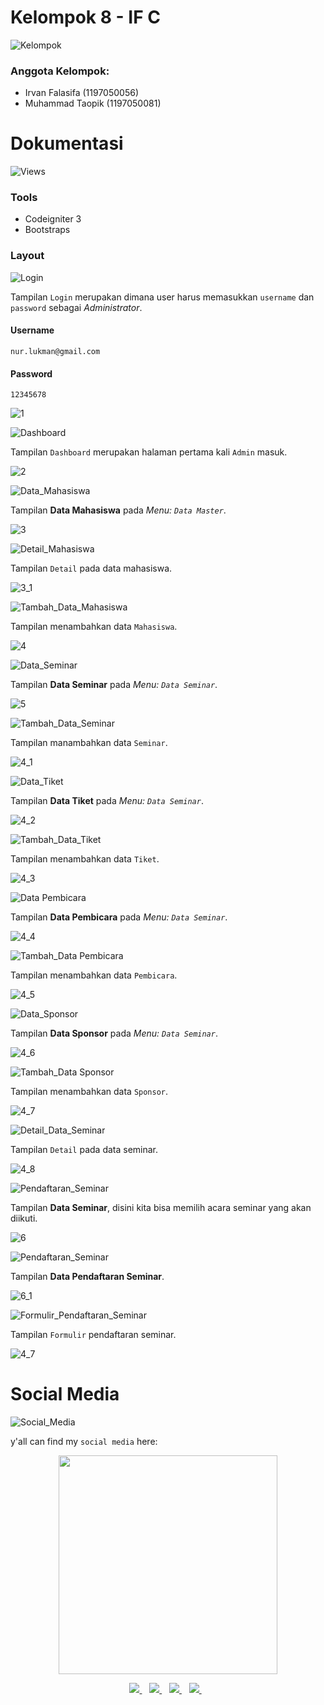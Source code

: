 # Kelompok 8 - IF C
![Kelompok](https://img.shields.io/badge/WebinarApp-Kelompok%208%20IF%20C-blue)
<h3> Anggota Kelompok: </h3>

- Irvan Falasifa		(1197050056)
- Muhammad Taopik (1197050081)

# Dokumentasi
![Views](https://img.shields.io/badge/WebinarApp-Dokumentasi-blue)

### Tools

- Codeigniter 3
- Bootstraps

### Layout

![Login](https://img.shields.io/badge/WebinarApp-Tampilan%20Login-orange)

Tampilan `Login` merupakan dimana user harus memasukkan `username` dan `password` sebagai *Administrator*.

#### Username

```
nur.lukman@gmail.com
```

#### Password

```
12345678
```

![1](/doc/1.png)

![Dashboard](https://img.shields.io/badge/WebinarApp-Tampilan%20Dashboard-orange)

Tampilan `Dashboard` merupakan halaman pertama kali `Admin` masuk.

![2](/doc/2.png)

![Data_Mahasiswa](https://img.shields.io/badge/WebinarApp-Tampilan%20Data%20Master-orange)

Tampilan **Data Mahasiswa** pada *Menu: `Data Master`*.

![3](/doc/3.png)

![Detail_Mahasiswa](https://img.shields.io/badge/WebinarApp-Detail%20Data%20Mahasiswa-orange)

Tampilan `Detail` pada data mahasiswa.

![3_1](/doc/3_1.png)

![Tambah_Data_Mahasiswa](https://img.shields.io/badge/WebinarApp-Tambah%20Data%20Mahasiswa-orange)

Tampilan menambahkan data `Mahasiswa`.

![4](/doc/4.png)

![Data_Seminar](https://img.shields.io/badge/WebinarApp-Data%20Seminar-orange)

Tampilan **Data Seminar** pada *Menu: `Data Seminar`*.

![5](/doc/5.png)

![Tambah_Data_Seminar](https://img.shields.io/badge/WebinarApp-Tambah%20Data%20Seminar-orange)

Tampilan manambahkan data `Seminar`.

![4_1](/doc/4_1.png)

![Data_Tiket](https://img.shields.io/badge/WebinarApp-Data%20Tiket-orange)

Tampilan **Data Tiket** pada *Menu: `Data Seminar`*.

![4_2](/doc/4_2.png)

![Tambah_Data_Tiket](https://img.shields.io/badge/WebinarApp-Tambah%20Data%20Tiket-orange)

Tampilan menambahkan data `Tiket`.

![4_3](/doc/4_3.png)

![Data Pembicara](https://img.shields.io/badge/WebinarApp-Data%20Pembicara-orange)

Tampilan **Data Pembicara** pada *Menu: `Data Seminar`*.

![4_4](/doc/4_4.png)

![Tambah_Data Pembicara](https://img.shields.io/badge/WebinarApp-Tambah%20Data%20Pembicara-orange)

Tampilan menambahkan data `Pembicara`.

![4_5](/doc/4_5.png)

![Data_Sponsor](https://img.shields.io/badge/WebinarApp-Data%20Sponsor-orange)

Tampilan **Data Sponsor** pada *Menu: `Data Seminar`*.

![4_6](/doc/4_6.png)

![Tambah_Data Sponsor](https://img.shields.io/badge/WebinarApp-Tambah%20Data%20Sponsor-orange)

Tampilan menambahkan data `Sponsor`.

![4_7](/doc/4_7.png)

![Detail_Data_Seminar](https://img.shields.io/badge/WebinarApp-Detail%20Data%20Seminar-orange)

Tampilan `Detail` pada data seminar.

![4_8](/doc/4_8.png)

![Pendaftaran_Seminar](https://img.shields.io/badge/WebinarApp-Data%20Pendaftaran%20Seminar-orange)

Tampilan **Data Seminar**, disini kita bisa memilih acara seminar yang akan diikuti.

![6](/doc/6.png)

![Pendaftaran_Seminar](https://img.shields.io/badge/WebinarApp-Data%20Pendaftaran%20Seminar-orange)

Tampilan **Data Pendaftaran Seminar**.

![6_1](/doc/6_1.png)

![Formulir_Pendaftaran_Seminar](https://img.shields.io/badge/WebinarApp-Formulir%20Pendaftaran%20Seminar-orange)

Tampilan `Formulir` pendaftaran seminar.

![4_7](/doc/4_7.png)


# Social Media
![Social_Media](https://img.shields.io/badge/Social-Media-blue)

y'all can find my `social media` here:

<p align='center'>
 <a href="#">
  <img src="https://github-readme-stats.vercel.app/api?username=Mr94t3z&show_icons=true&count_private=true&theme=dark" width="350">
 </a>
</p>

<p align='center'>
 
 <a href="https://www.facebook.com/mr.94t3z">
  <img src="https://img.shields.io/badge/Facebook-%231877F2.svg?style=for-the-badge&logo=Facebook&logoColor=white" />        
 </a>&nbsp;&nbsp;
 
 <a href="https://www.instagram.com/m.taopik_/">
  <img src="https://img.shields.io/badge/instagram-E4405F?style=for-the-badge&logo=instagram&logoColor=white" /> 
 </a>&nbsp;&nbsp;
 
 <a href="https://www.linkedin.com/in/muhamad-taopik-8b0746174">
  <img src="https://img.shields.io/badge/linkedin-%230077B5.svg?&style=for-the-badge&logo=linkedin&logoColor=white" />
 </a>&nbsp;&nbsp;
 
 <a href="https://twitter.com/mr94t3z">
  <img src="https://img.shields.io/twitter/follow/mr94t3z?color=1DA1F2&logo=twitter&style=for-the-badge" />
 </a>&nbsp;&nbsp;
  
</p>
